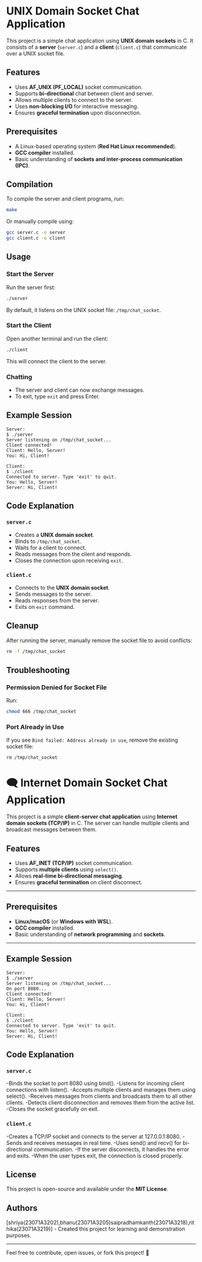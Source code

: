 # UNIX Domain Socket Chat Application

This project is a simple chat application using **UNIX domain sockets** in C. It consists of a **server** (`server.c`) and a **client** (`client.c`) that communicate over a UNIX socket file.

## Features
- Uses **AF_UNIX (PF_LOCAL)** socket communication.
- Supports **bi-directional** chat between client and server.
- Allows multiple clients to connect to the server.
- Uses **non-blocking I/O** for interactive messaging.
- Ensures **graceful termination** upon disconnection.

## Prerequisites
- A Linux-based operating system (**Red Hat Linux recommended**).
- **GCC compiler** installed.
- Basic understanding of **sockets and inter-process communication (IPC)**.

## Compilation
To compile the server and client programs, run:
```sh
make
```
Or manually compile using:
```sh
gcc server.c -o server
gcc client.c -o client
```

## Usage
### Start the Server
Run the server first:
```sh
./server
```
By default, it listens on the UNIX socket file: `/tmp/chat_socket`.

### Start the Client
Open another terminal and run the client:
```sh
./client
```
This will connect the client to the server.

### Chatting
- The server and client can now exchange messages.
- To exit, type `exit` and press Enter.

## Example Session
```
Server:
$ ./server
Server listening on /tmp/chat_socket...
Client connected!
Client: Hello, Server!
You: Hi, Client!
```

```
Client:
$ ./client
Connected to server. Type 'exit' to quit.
You: Hello, Server!
Server: Hi, Client!
```

## Code Explanation
### `server.c`
- Creates a **UNIX domain socket**.
- Binds to `/tmp/chat_socket`.
- Waits for a client to connect.
- Reads messages from the client and responds.
- Closes the connection upon receiving `exit`.

### `client.c`
- Connects to the **UNIX domain socket**.
- Sends messages to the server.
- Reads responses from the server.
- Exits on `exit` command.

## Cleanup
After running the server, manually remove the socket file to avoid conflicts:
```sh
rm -f /tmp/chat_socket
```

## Troubleshooting
### **Permission Denied for Socket File**
Run:
```sh
chmod 666 /tmp/chat_socket
```

### **Port Already in Use**
If you see `Bind failed: Address already in use`, remove the existing socket file:
```sh
rm /tmp/chat_socket
```
# 🗨️ Internet Domain Socket Chat Application  

This project is a simple **client-server chat application** using **Internet domain sockets (TCP/IP)** in C. The server can handle multiple clients and broadcast messages between them.

## Features  
- Uses **AF_INET (TCP/IP)** socket communication.  
- Supports **multiple clients** using `select()`.  
- Allows **real-time bi-directional messaging**.  
- Ensures **graceful termination** on client disconnect.  

---

## Prerequisites  
- **Linux/macOS** (or **Windows with WSL**).  
- **GCC compiler** installed.  
- Basic understanding of **network programming** and **sockets**.  

---
## Example Session
```
Server:
$ ./server
Server listening on /tmp/chat_socket...
On port 8080...
Client connected!
Client: Hello, Server!
You: Hi, Client!
```

```
Client:
$ ./client
Connected to server. Type 'exit' to quit.
You: Hello, Server!
Server: Hi, Client!
```

## Code Explanation
### `server.c`
-Binds the socket to port 8080 using bind().
-Listens for incoming client connections with listen().
-Accepts multiple clients and manages them using select().
-Receives messages from clients and broadcasts them to all other clients.
-Detects client disconnection and removes them from the active list.
-Closes the socket gracefully on exit.
### `client.c`
-Creates a TCP/IP socket and connects to the server at 127.0.0.1:8080.
-Sends and receives messages in real time.
-Uses send() and recv() for bi-directional communication.
-If the server disconnects, it handles the error and exits.
-When the user types exit, the connection is closed properly.
## License
This project is open-source and available under the **MIT License**.

## Authors
[shriya(23071A3202),bhanu(23071A3205)saipradhamkanth(23071A3218),rithika(23071A3219)] - Created this project for learning and demonstration purposes.

---
Feel free to contribute, open issues, or fork this project! 🚀
